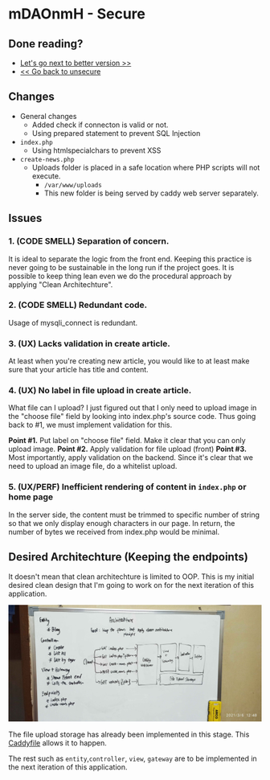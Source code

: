 # mDAOnmH - Secure

## Done reading?

* [Let's go next to better version >>](../better)
* [<< Go back to unsecure](../unsecure)

## Changes

* General changes
  * Added check if connecton is valid or not.
  * Using prepared statement to prevent SQL Injection
* `index.php`
  * Using htmlspecialchars to prevent XSS
* `create-news.php`
  * Uploads folder is placed in a safe location where PHP scripts will not execute.
    * `/var/www/uploads`
    * This new folder is being served by caddy web server separately.

## Issues

### 1. (CODE SMELL) Separation of concern.

It is ideal to separate the logic from the front end. Keeping this practice is never going
to be sustainable in the long run if the project goes. It is possible to keep thing lean
even we do the procedural approach by applying "Clean Architechture".

### 2. (CODE SMELL) Redundant code.

Usage of mysqli_connect is redundant.

### 3. (UX) Lacks validation in create article.

At least when you're creating new article, you would like to at least make sure that  your
article has title and content.

### 4. (UX) No label in file upload in create article.

What file can I upload? I just figured out that  I  only  need  to  upload  image  in  the
"choose file" field by looking into index.php's source code. Thus going  back  to  #1,  we
must implement validation for this.

**Point #1.** Put label on "choose file" field. Make it clear that  you  can  only  upload
              image.
**Point #2.** Apply validation for file upload (front)
**Point #3.** Most importantly, apply validation on the backend. Since it's clear that  we
              need to upload an image file, do a whitelist upload.

### 5. (UX/PERF) Inefficient rendering of content in `index.php` or home page

In the server side, the content must be trimmed to specific number of string  so  that  we
only display enough characters in our page. In return, the number  of  bytes  we  received
from index.php would be minimal.

## Desired Architechture (Keeping the endpoints)

It doesn't mean that clean architechture is limited to OOP. This  is  my  initial  desired
clean design that I'm going to work on for the next iteration of this application.

![](../../assets/desired-architechture-1.jpg)

The  file  upload  storage   has  already   been   implemented   in   this   stage.   This
[Caddyfile](caddy/Caddyfile) allows it to happen.

The rest such as `entity`,`controller`, `view`, `gateway` are to  be  implemented  in  the
next iteration of this application.
